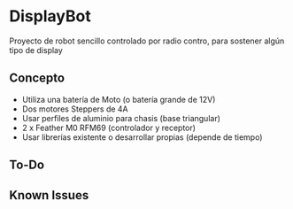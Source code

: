 # DisplayBot
Proyecto de robot sencillo controlado por radio contro, para sostener algún tipo de display

## Concepto
* Utiliza una batería de Moto (o batería grande de 12V)
* Dos motores Steppers de 4A
* Usar perfiles de aluminio para chasis (base triangular)
* 2 x Feather M0 RFM69 (controlador y receptor)
* Usar librerías existente o desarrollar propias (depende de tiempo)


## To-Do


## Known Issues
